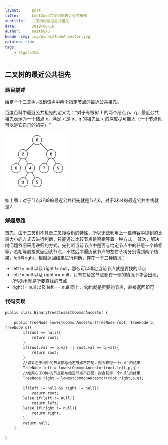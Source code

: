 ```yaml
---
layout:     post
title:      LeetCode二叉树的最近公共祖先
subtitle:   二叉树的最近公共祖先
date:       2019-08-16
author:     KaithyXu
header-img: img/binaryTreeAncestor.jpg
catalog: true
tags:
    - algorithm
---
```

## 二叉树的最近公共祖先


### 题目描述

给定一个二叉树, 找到该树中两个指定节点的最近公共祖先。

百度百科中最近公共祖先的定义为：“对于有根树 T 的两个结点 p、q，最近公共祖先表示为一个结点 x，满足 x 是 p、q 的祖先且 x 的深度尽可能大（一个节点也可以是它自己的祖先）。”

![image](/img/example_tree.png)

如上图：对于节点2和8的最近公共祖先就是节点6，对于2和4的最近公共主线就是2

### 解题思路

首先，由于二叉树不具备二叉搜索树的特性，所以无法利用上一篇博客中提到的比较大小的方式去进行判断，只能通过比较节点是否相等着一种方式，
其次，解决树问题依旧采用递归的方式，先判断当前节点中是否与给定节点中的任意一个值相等，若相等直接就返回该节点，不然后序遍历该节点的左右子树分别得到两个结果，left与right，根据返回结果进行判断，存在一下三种情况：

- left != null 以及 right != null，那么可以确定当前节点就是要找的节点
- left != null 以及 right == null，只有在给定节点都在一侧的情况下才会出现，所以left就是所要查找的节点
- right != null 以及 left == null 同上，right就是所要的节点，直接返回即可


### 代码实现

```
public class BinaryTreeClosestCommonAncestor {

    public TreeNode lowestCommonAncestor(TreeNode root, TreeNode p, TreeNode q){
        if(root == null){
            return root;
        }
        if(root.val == p.val || root.val == q.val){
            return root;
        }
        //如果左子树中的节点都与给定节点不匹配，则会获得一个null的结果
        TreeNode left = lowestCommonAncestor(root.left,p,q); 
        //如果右子树中的节点都与给定节点不匹配，则会获得一个null的结果
        TreeNode right = lowestCommonAncestor(root.right,p,q);

        if(left != null && right != null){
            return root;
        }else if(left != null){
            return left;
        }else if(right != null){
            return right;
        }
        return null;
    }

}

```
